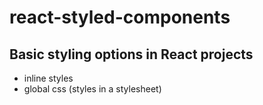 # react-styled-components

## Basic styling options in React projects

- inline styles
- global css (styles in a stylesheet)